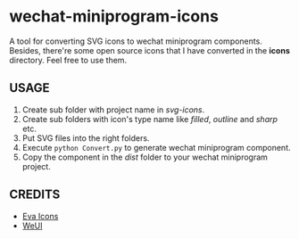 # wechat-miniprogram-icons
A tool for converting SVG icons to wechat miniprogram components.
Besides, there're some open source icons that I have converted in the **icons** directory.
Feel free to use them.

## USAGE
1. Create sub folder with project name in *svg-icons*.
2. Create sub folders with icon's type name like *filled*, *outline* and *sharp* etc.
3. Put SVG files into the right folders.
4. Execute `python Convert.py` to generate wechat miniprogram component.
5. Copy the component in the *dist* folder to your wechat miniprogram project.


## CREDITS
* [Eva Icons](https://github.com/akveo/eva-icons)
* [WeUI](https://github.com/Tencent/weui-wxss/)